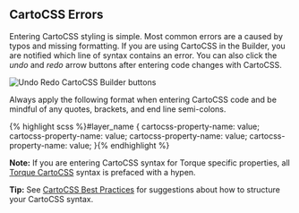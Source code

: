## CartoCSS Errors

Entering CartoCSS styling is simple. Most common errors are a caused by typos and missing formatting. If you are using CartoCSS in the Builder, you are notified which line of syntax contains an error. You can also click the *undo* and *redo* arrow buttons after entering code changes with CartoCSS.

<span class="wrap-border"><img src="../img/cartocss/errors.jpg" alt="Undo Redo CartoCSS Builder buttons" /></span>

Always apply the following format when entering CartoCSS code and be mindful of any quotes, brackets, and end line semi-colons.

{% highlight scss %}#layer_name {
  cartocss-property-name: value;
  cartocss-property-name: value;
  cartocss-property-name: value;
  cartocss-property-name: value;
}{% endhighlight %}

**Note:** If you are entering CartoCSS syntax for Torque specific properties, all [Torque CartoCSS](#cartocss-properties-for-torque-style-maps) syntax is prefaced with a hypen.

**Tip:** See [CartoCSS Best Practices](#cartocss-best-practices) for suggestions about how to structure your CartoCSS syntax.